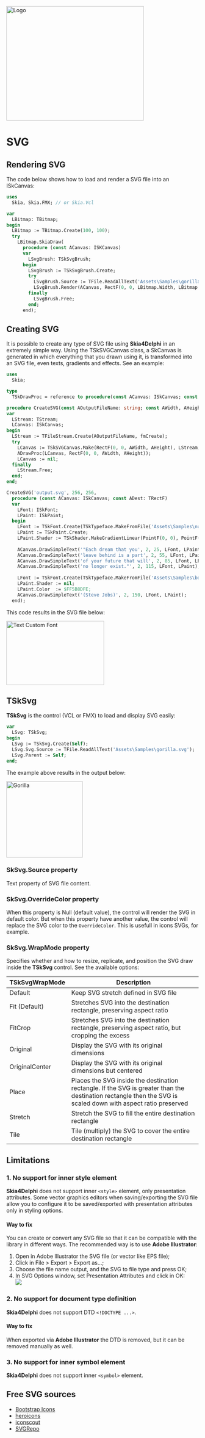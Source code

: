 <p><a href="https://www.skia4delphi.org"><img src="../Assets/Artwork/logo-gradient.svg" alt="Logo" height="300" width="360" /></a></p>

#  SVG

## Rendering SVG

The code below shows how to load and render a SVG file into an ISkCanvas:

```pascal
uses
  Skia, Skia.FMX; // or Skia.Vcl

var
  LBitmap: TBitmap;
begin
  LBitmap := TBitmap.Create(100, 100);
  try
    LBitmap.SkiaDraw(
      procedure (const ACanvas: ISKCanvas)
      var
        LSvgBrush: TSkSvgBrush;
      begin
        LSvgBrush := TSkSvgBrush.Create;
        try
          LSvgBrush.Source := TFile.ReadAllText('Assets\Samples\gorilla.svg');
          LSvgBrush.Render(ACanvas, RectF(0, 0, LBitmap.Width, LBitmap.Height), 1);
        finally
          LSvgBrush.Free;
        end;
      end);
```

## Creating SVG

It is possible to create any type of SVG file using **Skia4Delphi** in an extremely simple way. Using the TSkSVGCanvas class, a SkCanvas is generated in which everything that you drawn using it, is transformed into an SVG file, even texts, gradients and effects. See an example:

```pascal
uses
  Skia;

type
  TSkDrawProc = reference to procedure(const ACanvas: ISkCanvas; const ADest: TRectF);

procedure CreateSVG(const AOutputFileName: string; const AWidth, AHeight: Integer; const ADrawProc: TSkDrawProc);
var
  LStream: TStream;
  LCanvas: ISkCanvas;
begin
  LStream := TFileStream.Create(AOutputFileName, fmCreate);
  try
    LCanvas := TSkSVGCanvas.Make(RectF(0, 0, AWidth, AHeight), LStream, [TSkSVGCanvasFlag.ConvertTextToPaths]);
    ADrawProc(LCanvas, RectF(0, 0, AWidth, AHeight));
    LCanvas := nil;
  finally
    LStream.Free;
  end;
end;
```

```pascal
CreateSVG('output.svg', 256, 256,
  procedure (const ACanvas: ISkCanvas; const ADest: TRectF)
  var
    LFont: ISkFont;
    LPaint: ISkPaint;
  begin
    LFont := TSkFont.Create(TSkTypeface.MakeFromFile('Assets\Samples\nunito-extrabold.ttf'), 23);
    LPaint := TSkPaint.Create;
    LPaint.Shader := TSkShader.MakeGradientLinear(PointF(0, 0), PointF(256, 145), $FFFF5F5F, $FF5B8DFE, TSkTileMode.Clamp);
 
    ACanvas.DrawSimpleText('"Each dream that you', 2, 25, LFont, LPaint);
    ACanvas.DrawSimpleText('leave behind is a part', 2, 55, LFont, LPaint);
    ACanvas.DrawSimpleText('of your future that will', 2, 85, LFont, LPaint);
    ACanvas.DrawSimpleText('no longer exist."', 2, 115, LFont, LPaint);
 
    LFont := TSkFont.Create(TSkTypeface.MakeFromFile('Assets\Samples\bonheur-royale-regular.ttf'), 28);
    LPaint.Shader := nil;
    LPaint.Color  := $FF5B8DFE;
    ACanvas.DrawSimpleText('(Steve Jobs)', 2, 150, LFont, LPaint);
  end);
```
This code results in the SVG file below:

<p><img src="../Assets/Documents/text-custom-font.svg" width="256" height="168" alt="Text Custom Font" /></p>

  

## TSkSvg

**TSkSvg** is the control (VCL or FMX) to load and display SVG easily:

```pascal
var
  LSvg: TSkSvg;
begin
  LSvg := TSkSvg.Create(Self);
  LSvg.Svg.Source := TFile.ReadAllText('Assets\Samples\gorilla.svg');
  LSvg.Parent := Self;
end;
```

The example above results in the output below:

<p><img src="../Assets/Samples/gorilla.svg" width="200" height="200" alt="Gorilla" /></p>

  

### SkSvg.Source property

Text property of SVG file content.

### SkSvg.OverrideColor property

When this property is Null (default value), the control will render the SVG in default color. But when this property have another value, the control will replace the SVG color to the `OverrideColor`. This is usefull in icons SVGs, for example.

### SkSvg.WrapMode property

Specifies whether and how to resize, replicate, and position the SVG draw inside the **TSkSvg** control. See the available options:

| TSkSvgWrapMode | Description                                                                                                                                                   |
|----------------|---------------------------------------------------------------------------------------------------------------------------------------------------------------|
| Default        | Keep SVG stretch defined in SVG file                                                                                                                          |
| Fit (Default)  | Stretches SVG into the destination rectangle, preserving aspect ratio                                                                                         |
| FitCrop        | Stretches SVG into the destination rectangle, preserving aspect ratio, but cropping the excess                                                                |
| Original       | Display the SVG with its original dimensions                                                                                                                  |
| OriginalCenter | Display the SVG with its original dimensions but centered                                                                                                     |
| Place          | Places the SVG inside the destination rectangle. If the SVG is greater than the destination rectangle then the SVG is scaled down with aspect ratio preserved |
| Stretch        | Stretch the SVG to fill the entire destination rectangle                                                                                                      |
| Tile           | Tile (multiply) the SVG to cover the entire destination rectangle                                                                                             |

  

## Limitations

### 1. No support for inner style element

**Skia4Delphi** does not support inner `<style>` element, only presentation attributes. Some vector graphics editors when saving/exporting the SVG file allow you to configure it to be saved/exported with presentation attributes only in styling options.

  

#### Way to fix

You can create or convert any SVG file so that it can be compatible with the library in different ways. The recommended way is to use **Adobe Illustrator**:

  1. Open in Adobe Illustrator the SVG file (or vector like EPS file);
  2. Click in File > Export > Export as...;
  3. Choose the file name output, and the SVG to file type and press OK;
  4. In SVG Options window, set Presentation Attributes and click in OK:  
    <img src="../Assets/Documents/adobe-illustrator-exporting-svg.png">

  

### 2. No support for document type definition

**Skia4Delphi** does not support DTD `<!DOCTYPE ...>`.

#### Way to fix

When exported via **Adobe Illustrator** the DTD is removed, but it can be removed manually as well.

  

### 3. No support for inner symbol element

**Skia4Delphi** does not support inner `<symbol>` element.

  

## Free SVG sources

- [Bootstrap Icons](https://icons.getbootstrap.com/)
- [heroicons](https://heroicons.com/)
- [iconscout](https://iconscout.com/)
- [SVGRepo](https://svgrepo.com/)
